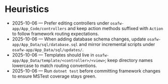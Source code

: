 # Heuristics

- 2025-10-06 — Prefer editing controllers under `osafw-app/App_Code/controllers` and keep action methods suffixed with `Action` to follow framework routing expectations.
- 2025-10-06 — When adding database schema changes, update `osafw-app/App_Data/sql/database.sql` and mirror incremental scripts under `osafw-app/App_Data/sql/updates/`.
- 2025-10-06 — Templates should live in `osafw-app/App_Data/template/<controller>/<view>`; keep directory names lowercase to match routing conventions.
- 2025-10-06 — Run `dotnet test` before committing framework changes to ensure MSTest coverage stays green.

